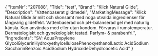 {
  "ItemNr": "207088",
  "Title": "test",
  "Brand": "Klick Natural Glide",
  "Description": "Vattenbaserat glidmedel",
  "MarketingMessage": "Klick Natural Glide är milt och skonsamt med noga utvalda ingredienser för långvarig glideffekt. Vattenbaserad och pH-balanserad gel med naturlig känsla. Kan användas med eller utan kondom. Förvaras i rumstemperatur. Dermatologiskt och gynekologiskt testad. Parfym- & parabenfri.",
  "Ingredients": "SV: AquaPropylene GlycolGlycerinHydroxyethylcellulosePhenoxyethanolLactic AcidSodium SaccharinBenzoic AcidSodium HydroxideDehydroacetic Acid"
}